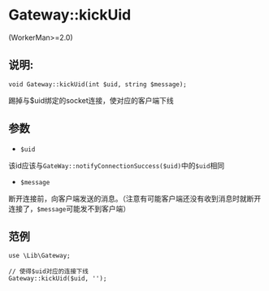 # Gateway::kickUid
(WorkerMan>=2.0)

## 说明:
```
void Gateway::kickUid(int $uid, string $message);
```

踢掉与$uid绑定的socket连接，使对应的客户端下线


## 参数

* ```$uid```

该id应该与```GateWay::notifyConnectionSuccess($uid)```中的```$uid```相同

* ``` $message ```

断开连接前，向客户端发送的消息。（注意有可能客户端还没有收到消息时就断开连接了，```$message```可能发不到客户端）


## 范例
```
use \Lib\Gateway;

// 使得$uid对应的连接下线
Gateway::kickUid($uid, '');
```
